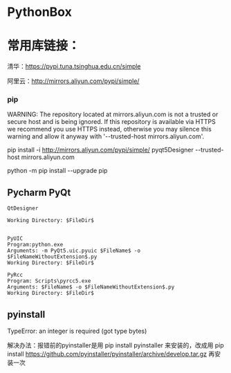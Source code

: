 # PythonBox

# 常用库链接：

清华：https://pypi.tuna.tsinghua.edu.cn/simple

阿里云：http://mirrors.aliyun.com/pypi/simple/



### pip 





WARNING: The repository located at mirrors.aliyun.com is not a trusted or secure host and is being ignored. If this repository is available via HTTPS we recommend you use HTTPS instead, otherwise you may silence this warning and allow it anyway with '--trusted-host mirrors.aliyun.com'.



pip install -i http://mirrors.aliyun.com/pypi/simple/ pyqt5Designer --trusted-host mirrors.aliyun.com





python -m pip install --upgrade pip





## Pycharm PyQt



```
QtDesigner

Working Directory: $FileDir$


PyUIC
Program:python.exe
Arguments: -m PyQt5.uic.pyuic $FileName$ -o $FileNameWithoutExtension$.py
Working Directory: $FileDir$

PyRcc
Program: Scripts\pyrcc5.exe
Arguments: $FileName$ -o $FileNameWithoutExtension$.py 
Working Directory: $FileDir$

```



## pyinstall

TypeError: an integer is required (got type bytes)

解决办法：报错前的pyinstaller是用 pip install pyinstaller 来安装的，改成用 pip install https://github.com/pyinstaller/pyinstaller/archive/develop.tar.gz 再安装一次



